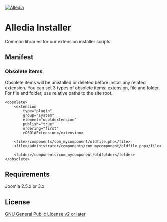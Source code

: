[![Alledia](https://www.alledia.com/images/logo_circle_small.png)](https://www.alledia.com)

Alledia Installer
============

Common libraries for our extension installer scripts

## Manifest

### Obsolete items

Obsolete items will be unistalled or deleted before install any related extension.
You can set 3 types of obsolete items: extension, file and folder.
For file and folder, use relative paths to the site root.

    <obsolete>
        <extension
            type="plugin"
            group="system"
            element="osoldextension"
            publish="true"
            ordering="first"
            >OSOldExtension</extension>

        <file>/components/com_mycomponent/oldfile.php</file>
        <file>/administrator/components/com_mycomponent/oldfile.php</file>

        <folder>/components/com_mycomponent/oldfolder</folder>
    </obsolete>


## Requirements

Joomla 2.5.x or 3.x

## License

[GNU General Public License v2 or later](http://www.gnu.org/copyleft/gpl.html)
